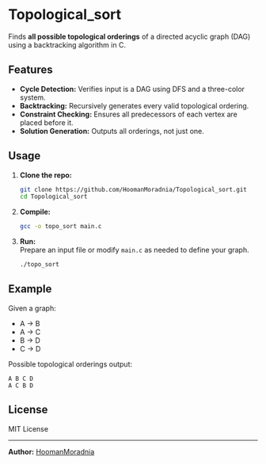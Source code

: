 # Topological_sort

Finds **all possible topological orderings** of a directed acyclic graph (DAG) using a backtracking algorithm in C.

## Features

- **Cycle Detection:** Verifies input is a DAG using DFS and a three-color system.
- **Backtracking:** Recursively generates every valid topological ordering.
- **Constraint Checking:** Ensures all predecessors of each vertex are placed before it.
- **Solution Generation:** Outputs all orderings, not just one.

## Usage

1. **Clone the repo:**
   ```sh
   git clone https://github.com/HoomanMoradnia/Topological_sort.git
   cd Topological_sort
   ```

2. **Compile:**
   ```sh
   gcc -o topo_sort main.c
   ```

3. **Run:**  
   Prepare an input file or modify `main.c` as needed to define your graph.
   ```sh
   ./topo_sort
   ```

## Example

Given a graph:
- A → B
- A → C
- B → D
- C → D

Possible topological orderings output:
```
A B C D
A C B D
```

## License

MIT License

---

**Author:** [HoomanMoradnia](https://github.com/HoomanMoradnia)
